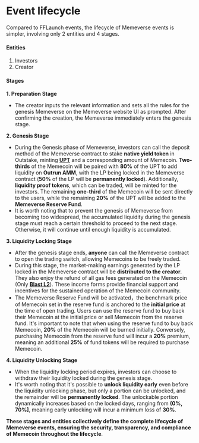 # Event lifecycle

Compared to FFLaunch events, the lifecycle of Memeverse events is simpler, involving only 2 entities and 4 stages.

#### Entities

1. Investors
2. Creator

#### Stages

**1. Preparation Stage**

* The creator inputs the relevant information and sets all the rules for the genesis Memeverse on the Memeverse website UI as prompted. After confirming the creation, the Memeverse immediately enters the genesis stage.

**2. Genesis Stage**

* During the Genesis phase of Memeverse, investors can call the deposit method of the Memeverse contract to stake **native yield token** in Outstake, minting [**UPT**](../outstake/yield-tokenization/upt.md) and a corresponding amount of Memecoin. **Two-thirds** of the Memecoin will be paired with **80%** of the UPT to add liquidity on **Outrun AMM**, with the LP being locked in the Memeverse contract (**50%** of the LP will be **permanently locked**). Additionally, **liquidity proof tokens**, which can be traded, will be minted for the investors. The remaining **one-third** of the Memecoin will be sent directly to the users, while the remaining **20%** of the UPT will be added to the **Memeverse Reserve Fund**.
* It is worth noting that to prevent the genesis of Memeverse from becoming too widespread, the accumulated liquidity during the genesis stage must reach a certain threshold to proceed to the next stage. Otherwise, it will continue until enough liquidity is accumulated.

**3. Liquidity Locking Stage**

* After the genesis stage ends, **anyone** can call the Memeverse contract to open the trading switch, allowing Memecoins to be freely traded.
* During this stage, the market-making earnings generated by the LP locked in the Memeverse contract will be **distributed to the creator**. They also enjoy the refund of all gas fees generated on the Memecoin (Only [**Blast L2**](https://docs.blast.io/building/guides/gas-fees)). These income forms provide financial support and incentives for the sustained operation of the Memecoin community.
* The Memeverse Reserve Fund will be activated，the benchmark price of Memecoin set in the reserve fund is anchored to the **initial price** at the time of open trading. Users can use the reserve fund to buy back their Memecoin at the initial price or sell Memecoin from the reserve fund. It's important to note that when using the reserve fund to buy back Memecoin, **20%** of the Memecoin will be burned initially. Conversely, purchasing Memecoin from the reserve fund will incur a **20%** premium, meaning an additional **25%** of fund tokens will be required to purchase Memecoin.

**4. Liquidity Unlocking Stage**

* When the liquidity locking period expires, investors can choose to withdraw their liquidity locked during the genesis stage.
* It's worth noting that it's possible to **unlock liquidity early** even before the liquidity unlocking phase, but only a portion can be unlocked, and the remainder will be **permanently locked**. The unlockable portion dynamically increases based on the locked days, ranging from **(0%, 70%]**, meaning early unlocking will incur a minimum loss of **30%**.

**These stages and entities collectively define the complete lifecycle of Memeverse events, ensuring the security, transparency, and compliance of Memecoin throughout the lifecycle**.
